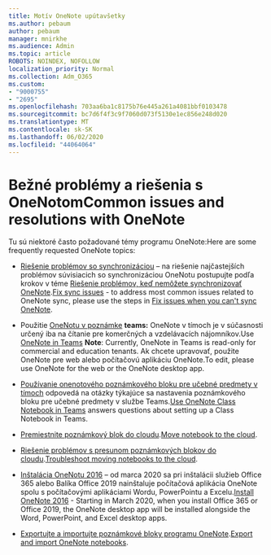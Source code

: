 ```yaml
---
title: Motív OneNote upútavšetky
ms.author: pebaum
author: pebaum
manager: mnirkhe
ms.audience: Admin
ms.topic: article
ROBOTS: NOINDEX, NOFOLLOW
localization_priority: Normal
ms.collection: Adm_O365
ms.custom:
- "9000755"
- "2695"
ms.openlocfilehash: 703aa6ba1c8175b76e445a261a4081bbf0103478
ms.sourcegitcommit: bc7d6f4f3c9f7060d073f5130e1ec856e248d020
ms.translationtype: MT
ms.contentlocale: sk-SK
ms.lasthandoff: 06/02/2020
ms.locfileid: "44064064"
---
```

# <a name="common-issues-and-resolutions-with-onenote"></a><span data-ttu-id="72f03-102">Bežné problémy a riešenia s OneNotom</span><span class="sxs-lookup"><span data-stu-id="72f03-102">Common issues and resolutions with OneNote</span></span>

<span data-ttu-id="72f03-103">Tu sú niektoré často požadované témy programu OneNote:</span><span class="sxs-lookup"><span data-stu-id="72f03-103">Here are some frequently requested OneNote topics:</span></span>

- <span data-ttu-id="72f03-104">[Riešenie problémov so synchronizáciou](https://support.office.com/article/299495ef-66d1-448f-90c1-b785a6968d45) – na riešenie najčastejších problémov súvisiacich so synchronizáciou OneNotu postupujte podľa krokov v téme [Riešenie problémov, keď nemôžete synchronizovať OneNote](https://support.office.com/article/Fix-issues-when-you-can-t-sync-OneNote-299495ef-66d1-448f-90c1-b785a6968d45).</span><span class="sxs-lookup"><span data-stu-id="72f03-104">[Fix sync issues](https://support.office.com/article/299495ef-66d1-448f-90c1-b785a6968d45) - to address most common issues related to OneNote sync, please use the steps in [Fix issues when you can't sync OneNote](https://support.office.com/article/Fix-issues-when-you-can-t-sync-OneNote-299495ef-66d1-448f-90c1-b785a6968d45).</span></span>

- <span data-ttu-id="72f03-105">Použitie [OneNotu v poznámke](https://support.microsoft.com/office/add-a-onenote-notebook-to-teams-0ec78cc3-ba3b-4279-a88e-aa40af9865c2) **teams:** OneNote v tímoch je v súčasnosti určený iba na čítanie pre komerčných a vzdelávacích nájomníkov.</span><span class="sxs-lookup"><span data-stu-id="72f03-105">Use [OneNote in Teams](https://support.microsoft.com/office/add-a-onenote-notebook-to-teams-0ec78cc3-ba3b-4279-a88e-aa40af9865c2) **Note**: Currently, OneNote in Teams is read-only for commercial and education tenants.</span></span> <span data-ttu-id="72f03-106">Ak chcete upravovať, použite OneNote pre web alebo počítačovú aplikáciu OneNote.</span><span class="sxs-lookup"><span data-stu-id="72f03-106">To edit, please use OneNote for the web or the OneNote desktop app.</span></span>

- <span data-ttu-id="72f03-107">[Používanie onenotového poznámkového bloku pre učebné predmety v tímoch](https://support.office.com/article/bd77f11f-27cd-4d41-bfbd-2b11799f1440) odpovedá na otázky týkajúce sa nastavenia poznámkového bloku pre učebné predmety v službe Teams.</span><span class="sxs-lookup"><span data-stu-id="72f03-107">[Use OneNote Class Notebook in Teams](https://support.office.com/article/bd77f11f-27cd-4d41-bfbd-2b11799f1440) answers questions about setting up a Class Notebook in Teams.</span></span>

- <span data-ttu-id="72f03-108">[Premiestnite poznámkový blok do cloudu](https://support.office.com/article/d5c28b91-7b9c-45be-8f0c-529bdbba019a).</span><span class="sxs-lookup"><span data-stu-id="72f03-108">[Move notebook to the cloud](https://support.office.com/article/d5c28b91-7b9c-45be-8f0c-529bdbba019a).</span></span>

- <span data-ttu-id="72f03-109">[Riešenie problémov s presunom poznámkových blokov do cloudu](https://support.office.com/article/70528107-11dc-4f3f-b695-b150059dfd78).</span><span class="sxs-lookup"><span data-stu-id="72f03-109">[Troubleshoot moving notebooks to the cloud](https://support.office.com/article/70528107-11dc-4f3f-b695-b150059dfd78).</span></span>

- <span data-ttu-id="72f03-110">[Inštalácia OneNotu 2016](https://support.office.com/article/c08068d8-b517-4464-9ff2-132cb9c45c08) – od marca 2020 sa pri inštalácii služieb Office 365 alebo Balíka Office 2019 nainštaluje počítačová aplikácia OneNote spolu s počítačovými aplikáciami Wordu, PowerPointu a Excelu.</span><span class="sxs-lookup"><span data-stu-id="72f03-110">[Install OneNote 2016](https://support.office.com/article/c08068d8-b517-4464-9ff2-132cb9c45c08) -  Starting in March 2020, when you install Office 365 or Office 2019, the OneNote desktop app will be installed alongside the Word, PowerPoint, and Excel desktop apps.</span></span>

- <span data-ttu-id="72f03-111">[Exportujte a importujte poznámkové bloky programu OneNote](https://support.office.com/article/a4b60da5-8f33-464e-b1ba-b95ce540f309).</span><span class="sxs-lookup"><span data-stu-id="72f03-111">[Export and import OneNote notebooks](https://support.office.com/article/a4b60da5-8f33-464e-b1ba-b95ce540f309).</span></span>
